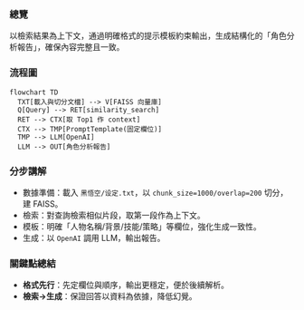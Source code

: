 ### 總覽
以檢索結果為上下文，通過明確格式的提示模板約束輸出，生成結構化的「角色分析報告」，確保內容完整且一致。

### 流程圖
```mermaid
flowchart TD
  TXT[載入與切分文檔] --> V[FAISS 向量庫]
  Q[Query] --> RET[similarity_search]
  RET --> CTX[取 Top1 作 context]
  CTX --> TMP[PromptTemplate(固定欄位)]
  TMP --> LLM[OpenAI]
  LLM --> OUT[角色分析報告]
```

### 分步講解
- 數據準備：載入 `黑悟空/设定.txt`，以 `chunk_size=1000/overlap=200` 切分，建 FAISS。
- 檢索：對查詢檢索相似片段，取第一段作為上下文。
- 模板：明確「人物名稱/背景/技能/策略」等欄位，強化生成一致性。
- 生成：以 `OpenAI` 調用 LLM，輸出報告。

### 關鍵點總結
- **格式先行**：先定欄位與順序，輸出更穩定，便於後續解析。
- **檢索→生成**：保證回答以資料為依據，降低幻覺。


